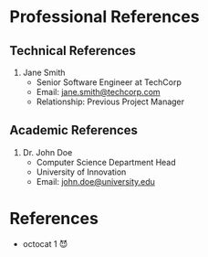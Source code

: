 
# Professional References

## Technical References
1. Jane Smith
   - Senior Software Engineer at TechCorp
   - Email: jane.smith@techcorp.com
   - Relationship: Previous Project Manager

## Academic References
1. Dr. John Doe
   - Computer Science Department Head
   - University of Innovation
   - Email: john.doe@university.edu

# References

* octocat 1 😈
